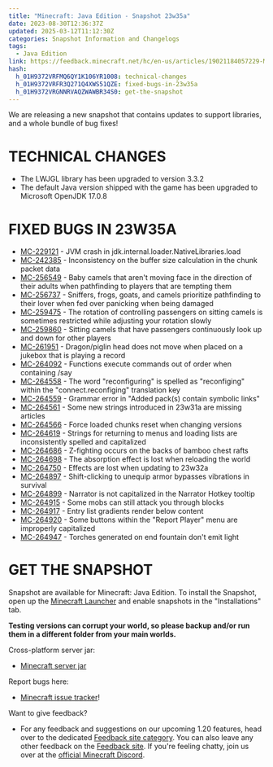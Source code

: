 ```yaml
---
title: "Minecraft: Java Edition - Snapshot 23w35a"
date: 2023-08-30T12:36:37Z
updated: 2025-03-12T11:12:30Z
categories: Snapshot Information and Changelogs
tags:
  - Java Edition
link: https://feedback.minecraft.net/hc/en-us/articles/19021184057229-Minecraft-Java-Edition-Snapshot-23w35a
hash:
  h_01H9372VRFMQ6QY1K106YR1008: technical-changes
  h_01H9372VRFR3Q271Q4XWS51QZE: fixed-bugs-in-23w35a
  h_01H9372VRGNNRVAQZWAWBR34S0: get-the-snapshot
---
```


We are releasing a new snapshot that contains updates to support libraries, and a whole bundle of bug fixes!

# TECHNICAL CHANGES

- The LWJGL library has been upgraded to version 3.3.2
- The default Java version shipped with the game has been upgraded to Microsoft OpenJDK 17.0.8

# FIXED BUGS IN 23W35A

- [MC-229121](https://bugs.mojang.com/browse/MC-229121) - JVM crash in jdk.internal.loader.NativeLibraries.load
- [MC-242385](https://bugs.mojang.com/browse/MC-242385) - Inconsistency on the buffer size calculation in the chunk packet data
- [MC-256549](https://bugs.mojang.com/browse/MC-256549) - Baby camels that aren't moving face in the direction of their adults when pathfinding to players that are tempting them
- [MC-256737](https://bugs.mojang.com/browse/MC-256737) - Sniffers, frogs, goats, and camels prioritize pathfinding to their lover when fed over panicking when being damaged
- [MC-259475](https://bugs.mojang.com/browse/MC-259475) - The rotation of controlling passengers on sitting camels is sometimes restricted while adjusting your rotation slowly
- [MC-259860](https://bugs.mojang.com/browse/MC-259860) - Sitting camels that have passengers continuously look up and down for other players
- [MC-261951](https://bugs.mojang.com/browse/MC-261951) - Dragon/piglin head does not move when placed on a jukebox that is playing a record
- [MC-264092](https://bugs.mojang.com/browse/MC-264092) - Functions execute commands out of order when containing /say
- [MC-264558](https://bugs.mojang.com/browse/MC-264558) - The word "reconfiguring" is spelled as "reconfiging" within the "connect.reconfiging" translation key
- [MC-264559](https://bugs.mojang.com/browse/MC-264559) - Grammar error in "Added pack(s) contain symbolic links"
- [MC-264561](https://bugs.mojang.com/browse/MC-264561) - Some new strings introduced in 23w31a are missing articles
- [MC-264566](https://bugs.mojang.com/browse/MC-264566) - Force loaded chunks reset when changing versions
- [MC-264619](https://bugs.mojang.com/browse/MC-264619) - Strings for returning to menus and loading lists are inconsistently spelled and capitalized
- [MC-264686](https://bugs.mojang.com/browse/MC-264686) - Z-fighting occurs on the backs of bamboo chest rafts
- [MC-264698](https://bugs.mojang.com/browse/MC-264698) - The absorption effect is lost when reloading the world
- [MC-264750](https://bugs.mojang.com/browse/MC-264750) - Effects are lost when updating to 23w32a
- [MC-264897](https://bugs.mojang.com/browse/MC-264897) - Shift-clicking to unequip armor bypasses vibrations in survival
- [MC-264899](https://bugs.mojang.com/browse/MC-264899) - Narrator is not capitalized in the Narrator Hotkey tooltip
- [MC-264915](https://bugs.mojang.com/browse/MC-264915) - Some mobs can still attack you through blocks
- [MC-264917](https://bugs.mojang.com/browse/MC-264917) - Entry list gradients render below content
- [MC-264920](https://bugs.mojang.com/browse/MC-264920) - Some buttons within the "Report Player" menu are improperly capitalized
- [MC-264947](https://bugs.mojang.com/browse/MC-264947) - Torches generated on end fountain don't emit light

# GET THE SNAPSHOT

Snapshot are available for Minecraft: Java Edition. To install the Snapshot, open up the [Minecraft Launcher](https://www.minecraft.net/download.html) and enable snapshots in the "Installations" tab.

**Testing versions can corrupt your world, so please backup and/or run them in a different folder from your main worlds.**

Cross-platform server jar:

- [Minecraft server jar](https://piston-data.mojang.com/v1/objects/6a2ac9eecb377f4894b84de711973edc751d0607/server.jar)

Report bugs here:

- [Minecraft issue tracker](https://bugs.mojang.com/projects/MC/summary)!

Want to give feedback?

- For any feedback and suggestions on our upcoming 1.20 features, head over to the dedicated [Feedback site category](https://aka.ms/MC120Feedback). You can also leave any other feedback on the [Feedback site](https://aka.ms/JavaSnapshotFeedback). If you're feeling chatty, join us over at the [official Minecraft Discord](https://discordapp.com/invite/minecraft).
